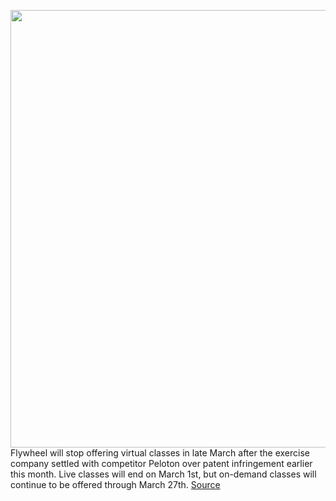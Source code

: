 <img src='https://cdn.vox-cdn.com/thumbor/F0pMQQaM6-0bkYyrLaSDyVvO8NQ=/0x0:897x662/1200x800/filters:focal(281x142:423x284)/cdn.vox-cdn.com/uploads/chorus_image/image/66338861/flywheel_fly_anywhere_bike.0.png' width='700px' /><br/>
Flywheel will stop offering virtual classes in late March after the exercise company settled with competitor Peloton over patent infringement earlier this month. Live classes will end on March 1st, but on-demand classes will continue to be offered through March 27th.
<a href='https://www.theverge.com/2020/2/19/21144268/flywheel-digital-classes-shut-down-peloton-exercise-trade-in'> Source <a/>